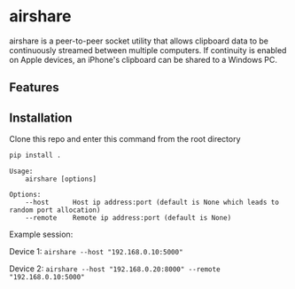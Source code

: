 # airshare

 airshare is a peer-to-peer socket utility that allows clipboard data to be continuously streamed between multiple computers. If continuity is enabled on Apple devices, an iPhone's clipboard can be shared to a Windows PC. 

## Features

## Installation
Clone this repo and enter this command from the root directory
```bash
pip install .
```

```
Usage:
    airshare [options]

Options:
    --host      Host ip address:port (default is None which leads to random port allocation)
    --remote    Remote ip address:port (default is None)

```

Example session:

Device 1: ```airshare --host "192.168.0.10:5000"```

Device 2: ```airshare --host "192.168.0.20:8000" --remote "192.168.0.10:5000"```